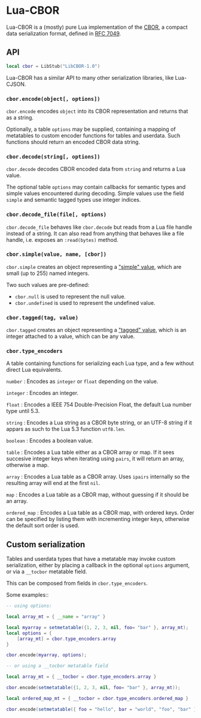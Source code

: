 Lua-CBOR
========

Lua-CBOR is a (mostly) pure Lua implementation of the
[CBOR](http://cbor.io/), a compact data serialization format,
defined in [RFC 7049](http://tools.ietf.org/html/rfc7049).

API
---

```lua
local cbor = LibStub("LibCBOR-1.0")
```

Lua-CBOR has a similar API to many other serialization libraries, like
Lua-CJSON.

### `cbor.encode(object[, options])`

`cbor.encode` encodes `object` into its CBOR representation and returns
that as a string.

Optionally, a table `options` may be supplied, containing a mapping of
metatables to custom encoder functions for tables and userdata. Such
functions should return an encoded CBOR data string.

### `cbor.decode(string[, options])`

`cbor.decode` decodes CBOR encoded data from `string` and returns a Lua
value.

The optional table `options` may contain callbacks for semantic types
and simple values encountered during decoding. Simple values use the
field `simple` and semantic tagged types use integer indices.

### `cbor.decode_file(file[, options)`

`cbor.decode_file` behaves like `cbor.decode` but reads from a Lua file
handle instead of a string. It can also read from anything that behaves
like a file handle, i.e. exposes an `:read(bytes)` method.

### `cbor.simple(value, name, [cbor])`

`cbor.simple` creates an object representing a ["simple" value][simple],
which are small (up to 255) named integers.

Two such values are pre-defined:

* `cbor.null` is used to represent the null value.
* `cbor.undefined` is used to represent the undefined value.

[simple]: http://tools.ietf.org/html/rfc7049#section-2.3

### `cbor.tagged(tag, value)`

`cbor.tagged` creates an object representing a ["tagged" value][tagged],
which is an integer attached to a value, which can be any value.

[tagged]: http://tools.ietf.org/html/rfc7049#section-2.4

### `cbor.type_encoders`

A table containing functions for serializing each Lua type, and a few
without direct Lua equivalents.

`number`
:   Encodes as `integer` or `float` depending on the value.

`integer`
:   Encodes an integer.

`float`
:   Encodes a IEEE 754 Double-Precision Float, the default Lua number type until 5.3.

`string`
:   Encodes a Lua string as a CBOR byte string, or an UTF-8 string if it
    appars as such to the Lua 5.3 function `utf8.len`.

`boolean`
:   Encodes a boolean value.

`table`
:   Encodes a Lua table either as a CBOR array or map. If it sees
    succesive integer keys when iterating using `pairs`, it will return an array,
    otherwise a map.

`array`
:   Encodes a Lua table as a CBOR array. Uses `ipairs` internally so the
    resulting array will end at the first `nil`.

`map`
:   Encodes a Lua table as a CBOR map, without guessing if it should be an array.

`ordered_map`
:   Encodes a Lua table as a CBOR map, with ordered keys. Order can be
    specified by listing them with incrementing integer keys, otherwise
    the default sort order is used.

Custom serialization
--------------------

Tables and userdata types that have a metatable may invoke custom
serialization, either by placing a callback in the optional `options`
argument, or via a `__tocbor` metatable field.

This can be composed from fields in `cbor.type_encoders`.

Some examples::

```lua
-- using options:

local array_mt = { __name = "array" }

local myarray = setmetatable({1, 2, 3, nil, foo= "bar" }, array_mt);
local options = {
    [array_mt] = cbor.type_encoders.array
}

cbor.encode(myarray, options);

-- or using a __tocbor metatable field

local array_mt = { __tocbor = cbor.type_encoders.array }

cbor.encode(setmetatable({1, 2, 3, nil, foo= "bar" }, array_mt));

local ordered_map_mt = { __tocbor = cbor.type_encoders.ordered_map }

cbor.encode(setmetatable({ foo = "hello", bar = "world", "foo", "bar" }, array_mt));
```
